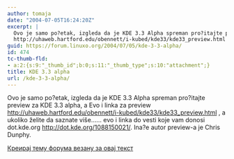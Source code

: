 ```yaml
---
author: tomaja
date: "2004-07-05T16:24:20Z"
excerpt: |
  Ovo je samo po?etak, izgleda da je KDE 3.3 Alpha spreman pro?itajte preview za KDE 3.3 alpha, a Evo i linka za preview <br />
  http://uhaweb.hartford.edu/obennett/i-kubed/kde33/kde33_preview.html , a ukoliko želite da saznate više...
guid: https://forum.linuxo.org/2004/07/05/kde-3-3-alpha/
id: 474
tc-thumb-fld:
- a:2:{s:9:"_thumb_id";b:0;s:11:"_thumb_type";s:10:"attachment";}
title: KDE 3.3 alpha
url: /kde-3-3-alpha/
---
```

Ovo je samo po?etak, izgleda da je KDE 3.3 Alpha spreman pro?itajte preview za KDE 3.3 alpha, a Evo i linka za preview  
http://uhaweb.hartford.edu/obennett/i-kubed/kde33/kde33_preview.html , a ukoliko želite da saznate više&#8230;<!--break-->&#8230; evo i linka do vesti koje vam donosi dot.kde.org http://dot.kde.org/1088150021/. Ina?e autor preview-a je Chris Dunphy.

[Креирај тему форума везану за овај текст](https://linuxo.org/nova-tema-na-forumu/?se_pid=474)